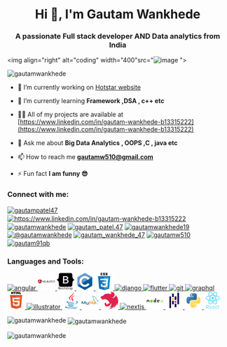 <h1 align="center">Hi 👋, I'm Gautam Wankhede</h1>
<h3 align="center">A passionate Full stack developer AND Data analytics from India</h3>

<img align="right" alt="coding" width="400"src="![image](https://github.com/gautamwankhede/gautamwankhede/assets/141042143/d1c01adc-4286-4287-9f2d-54377b71924c)
">

<p align="left"> <img src="https://komarev.com/ghpvc/?username=gautamwankhede&label=Profile%20views&color=0e75b6&style=flat" alt="gautamwankhede" /> </p>

- 🔭 I’m currently working on [Hotstar website](https://github.com/gautamwankhede/hotstarsite.git)

- 🌱 I’m currently learning **Framework ,DSA , c++ etc**

- 👨‍💻 All of my projects are available at [https://www.linkedin.com/in/gautam-wankhede-b13315222](https://www.linkedin.com/in/gautam-wankhede-b13315222)

- 💬 Ask me about **Big Data Analytics , OOPS ,C , java etc**

- 📫 How to reach me **gautamw510@gmail.com**

- ⚡ Fun fact **I am funny 😎**

<h3 align="left">Connect with me:</h3>
<p align="left">
<a href="https://twitter.com/gautampatel47" target="blank"><img align="center" src="https://raw.githubusercontent.com/rahuldkjain/github-profile-readme-generator/master/src/images/icons/Social/twitter.svg" alt="gautampatel47" height="30" width="40" /></a>
<a href="https://linkedin.com/in/https://www.linkedin.com/in/gautam-wankhede-b13315222" target="blank"><img align="center" src="https://raw.githubusercontent.com/rahuldkjain/github-profile-readme-generator/master/src/images/icons/Social/linked-in-alt.svg" alt="https://www.linkedin.com/in/gautam-wankhede-b13315222" height="30" width="40" /></a>
<a href="https://kaggle.com/gautamwankhede" target="blank"><img align="center" src="https://raw.githubusercontent.com/rahuldkjain/github-profile-readme-generator/master/src/images/icons/Social/kaggle.svg" alt="gautamwankhede" height="30" width="40" /></a>
<a href="https://instagram.com/gautam_patel.47" target="blank"><img align="center" src="https://raw.githubusercontent.com/rahuldkjain/github-profile-readme-generator/master/src/images/icons/Social/instagram.svg" alt="gautam_patel.47" height="30" width="40" /></a>
<a href="https://www.youtube.com/c/gautamwankhede19" target="blank"><img align="center" src="https://raw.githubusercontent.com/rahuldkjain/github-profile-readme-generator/master/src/images/icons/Social/youtube.svg" alt="gautamwankhede19" height="30" width="40" /></a>
<a href="https://www.hackerrank.com/@gautamwankhede" target="blank"><img align="center" src="https://raw.githubusercontent.com/rahuldkjain/github-profile-readme-generator/master/src/images/icons/Social/hackerrank.svg" alt="@gautamwankhede" height="30" width="40" /></a>
<a href="https://www.leetcode.com/gautam_wankhede_47" target="blank"><img align="center" src="https://raw.githubusercontent.com/rahuldkjain/github-profile-readme-generator/master/src/images/icons/Social/leet-code.svg" alt="gautam_wankhede_47" height="30" width="40" /></a>
<a href="https://www.hackerearth.com/gautamw510" target="blank"><img align="center" src="https://raw.githubusercontent.com/rahuldkjain/github-profile-readme-generator/master/src/images/icons/Social/hackerearth.svg" alt="gautamw510" height="30" width="40" /></a>
<a href="https://auth.geeksforgeeks.org/user/gautam91qb" target="blank"><img align="center" src="https://raw.githubusercontent.com/rahuldkjain/github-profile-readme-generator/master/src/images/icons/Social/geeks-for-geeks.svg" alt="gautam91qb" height="30" width="40" /></a>
</p>

<h3 align="left">Languages and Tools:</h3>
<p align="left"> <a href="https://angular.io" target="_blank" rel="noreferrer"> <img src="https://angular.io/assets/images/logos/angular/angular.svg" alt="angular" width="40" height="40"/> </a> <a href="https://angular.io" target="_blank" rel="noreferrer"> <img src="https://raw.githubusercontent.com/devicons/devicon/master/icons/angularjs/angularjs-original-wordmark.svg" alt="angularjs" width="40" height="40"/> </a> <a href="https://getbootstrap.com" target="_blank" rel="noreferrer"> <img src="https://raw.githubusercontent.com/devicons/devicon/master/icons/bootstrap/bootstrap-plain-wordmark.svg" alt="bootstrap" width="40" height="40"/> </a> <a href="https://www.cprogramming.com/" target="_blank" rel="noreferrer"> <img src="https://raw.githubusercontent.com/devicons/devicon/master/icons/c/c-original.svg" alt="c" width="40" height="40"/> </a> <a href="https://www.w3schools.com/css/" target="_blank" rel="noreferrer"> <img src="https://raw.githubusercontent.com/devicons/devicon/master/icons/css3/css3-original-wordmark.svg" alt="css3" width="40" height="40"/> </a> <a href="https://www.djangoproject.com/" target="_blank" rel="noreferrer"> <img src="https://cdn.worldvectorlogo.com/logos/django.svg" alt="django" width="40" height="40"/> </a> <a href="https://flutter.dev" target="_blank" rel="noreferrer"> <img src="https://www.vectorlogo.zone/logos/flutterio/flutterio-icon.svg" alt="flutter" width="40" height="40"/> </a> <a href="https://git-scm.com/" target="_blank" rel="noreferrer"> <img src="https://www.vectorlogo.zone/logos/git-scm/git-scm-icon.svg" alt="git" width="40" height="40"/> </a> <a href="https://graphql.org" target="_blank" rel="noreferrer"> <img src="https://www.vectorlogo.zone/logos/graphql/graphql-icon.svg" alt="graphql" width="40" height="40"/> </a> <a href="https://www.w3.org/html/" target="_blank" rel="noreferrer"> <img src="https://raw.githubusercontent.com/devicons/devicon/master/icons/html5/html5-original-wordmark.svg" alt="html5" width="40" height="40"/> </a> <a href="https://www.adobe.com/in/products/illustrator.html" target="_blank" rel="noreferrer"> <img src="https://www.vectorlogo.zone/logos/adobe_illustrator/adobe_illustrator-icon.svg" alt="illustrator" width="40" height="40"/> </a> <a href="https://www.java.com" target="_blank" rel="noreferrer"> <img src="https://raw.githubusercontent.com/devicons/devicon/master/icons/java/java-original.svg" alt="java" width="40" height="40"/> </a> <a href="https://www.mysql.com/" target="_blank" rel="noreferrer"> <img src="https://raw.githubusercontent.com/devicons/devicon/master/icons/mysql/mysql-original-wordmark.svg" alt="mysql" width="40" height="40"/> </a> <a href="https://nestjs.com/" target="_blank" rel="noreferrer"> <img src="https://raw.githubusercontent.com/devicons/devicon/master/icons/nestjs/nestjs-plain.svg" alt="nestjs" width="40" height="40"/> </a> <a href="https://nextjs.org/" target="_blank" rel="noreferrer"> <img src="https://cdn.worldvectorlogo.com/logos/nextjs-2.svg" alt="nextjs" width="40" height="40"/> </a> <a href="https://nodejs.org" target="_blank" rel="noreferrer"> <img src="https://raw.githubusercontent.com/devicons/devicon/master/icons/nodejs/nodejs-original-wordmark.svg" alt="nodejs" width="40" height="40"/> </a> <a href="https://pandas.pydata.org/" target="_blank" rel="noreferrer"> <img src="https://raw.githubusercontent.com/devicons/devicon/2ae2a900d2f041da66e950e4d48052658d850630/icons/pandas/pandas-original.svg" alt="pandas" width="40" height="40"/> </a> <a href="https://www.python.org" target="_blank" rel="noreferrer"> <img src="https://raw.githubusercontent.com/devicons/devicon/master/icons/python/python-original.svg" alt="python" width="40" height="40"/> </a> <a href="https://reactjs.org/" target="_blank" rel="noreferrer"> <img src="https://raw.githubusercontent.com/devicons/devicon/master/icons/react/react-original-wordmark.svg" alt="react" width="40" height="40"/> </a> </p>

<p><img align="left" src="https://github-readme-stats.vercel.app/api/top-langs?username=gautamwankhede&show_icons=true&locale=en&layout=compact" alt="gautamwankhede" /></p>

<p>&nbsp;<img align="center" src="https://github-readme-stats.vercel.app/api?username=gautamwankhede&show_icons=true&locale=en" alt="gautamwankhede" /></p>

<p><img align="center" src="https://github-readme-streak-stats.herokuapp.com/?user=gautamwankhede&" alt="gautamwankhede" /></p>
